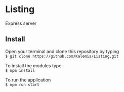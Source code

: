 # Listing
Express server

## Install
Open your terminal and clone this repository by typing  
 `$ git clone https://github.com/Kalemis/Listing.git`  

To install the modules type  
`$ npm install`

To run the application  
`$ npm run start`